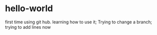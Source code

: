 # hello-world
first time using git hub. learning how to use it;
Trying to change a branch;
trying to add lines now
